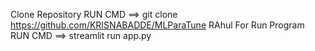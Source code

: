 Clone Repository
RUN CMD ==> git clone https://github.com/KRISNABADDE/MLParaTune
RAhul
For Run Program
RUN CMD ==> streamlit run app.py
